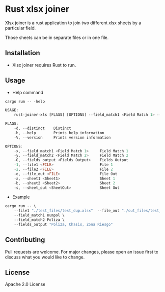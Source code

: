 # Rust xlsx joiner

Xlsx joiner is a rust application to join two different xlsx sheets by a particular field. 

Those sheets can be in separate files or in one file. 

## Installation

 * Xlsx joiner requires Rust to run. 

## Usage


 * Help command

```rust
cargo run -- -help  

USAGE:
    rust-joiner-xls [FLAGS] [OPTIONS] --field_match1 <Field Match 1> --field_match2 <Field Match 2> --fields_output <Fields Output> --file1 <FILE> --file_out <FILE> --sheet1 <Sheet1>

FLAGS:
    -d, --distinct    Distinct
    -h, --help        Prints help information
    -V, --version     Prints version information

OPTIONS:
    -x, --field_match1 <Field Match 1>     Field Match 1
    -y, --field_match2 <Field Match 2>     Field Match 2
    -O, --fields_output <Fields Output>    Fields Output
    -1, --file1 <FILE>                     File 1
    -2, --file2 <FILE>                     File 2
    -o, --file_out <FILE>                  File Out
    -a, --sheet1 <Sheet1>                  Sheet 1
    -b, --sheet2 <Sheet2>                  Sheet 2
    -s, --sheet_out <SheetOut>             Sheet Out


```

 * Example

```rust
cargo run -- \
    --file1 "./test_files/test_dup.xlsx"  --file_out "./out_files/test_dup1.xlsx"  --sheet1 "Vista Qlik"  --sheet2 "Spool (SISE)"  \
    --field_match1 numpol \
    --field_match2 Poliza \
    --fields_output "Poliza, Chasis, Zona Riesgo" 
```

## Contributing
Pull requests are welcome. For major changes, please open an issue first to discuss what you would like to change.


## License

Apache 2.0 License
